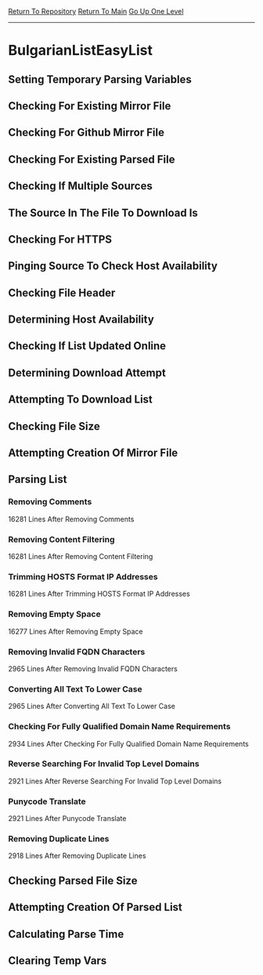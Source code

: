 [Return To Repository](https://github.com/bast69/piholeparser/)
[Return To Main](https://github.com/bast69/piholeparser/blob/master/RecentRunLogs/Mainlog.md)
[Go Up One Level](https://github.com/bast69/piholeparser/blob/master/RecentRunLogs/TopLevelScripts/30-Processing-External-Blacklists.md)
____________________________________
# BulgarianListEasyList
## Setting Temporary Parsing Variables
## Checking For Existing Mirror File
## Checking For Github Mirror File
## Checking For Existing Parsed File
## Checking If Multiple Sources
## The Source In The File To Download Is
## Checking For HTTPS
## Pinging Source To Check Host Availability
## Checking File Header
## Determining Host Availability
## Checking If List Updated Online
## Determining Download Attempt
## Attempting To Download List
## Checking File Size
## Attempting Creation Of Mirror File
## Parsing List
### Removing Comments
16281 Lines After Removing Comments
### Removing Content Filtering
16281 Lines After Removing Content Filtering
### Trimming HOSTS Format IP Addresses
16281 Lines After Trimming HOSTS Format IP Addresses
### Removing Empty Space
16277 Lines After Removing Empty Space
### Removing Invalid FQDN Characters
2965 Lines After Removing Invalid FQDN Characters
### Converting All Text To Lower Case
2965 Lines After Converting All Text To Lower Case
### Checking For Fully Qualified Domain Name Requirements
2934 Lines After Checking For Fully Qualified Domain Name Requirements
### Reverse Searching For Invalid Top Level Domains
2921 Lines After Reverse Searching For Invalid Top Level Domains
### Punycode Translate
2921 Lines After Punycode Translate
### Removing Duplicate Lines
2918 Lines After Removing Duplicate Lines
## Checking Parsed File Size
## Attempting Creation Of Parsed List
## Calculating Parse Time
## Clearing Temp Vars
